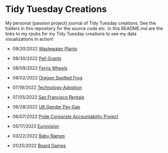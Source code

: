 # Tidy Tuesday Creations

My personal (passion project) journal of Tidy Tuesday creations. See the folders in this repository for the source code etc. In this README.md are the links to my rpubs for my Tidy Tuesday creations to see my data visualizations in action! 

* 09/20/2022 [Wastewater Plants](https://rpubs.com/scolando/Tidy-Tuesday-09-20-2022)

* 08/30/2022 [Pell Grants](https://rpubs.com/scolando/Tidy-Tuesday-08-30-2022)

* 08/09/2022 [Ferris Wheels](https://rpubs.com/scolando/Tidy-Tuesday-08-09-2022)

* 08/02/2022 [Oregon Spotted Frog](https://rpubs.com/scolando/Tidy-Tuesday-08-02-2022)

* 07/19/2022 [Technology Adoption](https://rpubs.com/scolando/Tidy-Tuesday-07-19-2022)

* 07/05/2022 [San Francisco Rentals](https://rpubs.com/scolando/Tidy-Tuesday-07-05-2022)

* 06/28/2022 [UK Gender Pay Gap](https://rpubs.com/scolando/Tidy-Tuesday-06-28-2022)

* 06/07/2022 [Pride Corporate Accountability Project](https://rpubs.com/scolando/Tidy-Tuesday-06-07-2022)

* 05/17/2022 [Eurovision](https://rpubs.com/scolando/Tidy-Tuesday-05-17-2022)

* 03/22/2022 [Baby Names](https://rpubs.com/scolando/Tidy-Tuesday-03-22-2022)

* 01/25/2022 [Board Games](https://rpubs.com/scolando/Tidy-Tuesday-01-25-2022)
